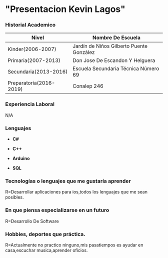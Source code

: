 # "Presentacion Kevin Lagos" #   
### **Historial Academico** 
Nivel | Nombre De Escuela |
------------ | -------------|
Kinder(2006-2007) |Jardín de Niños Gilberto Puente González|
Primaria(2007-2013) | Don Jose De Escandon Y Helguera | 
Secundaria(2013-2016)|Escuela Secundaria Técnica Número 69|
Preparatoria(2016-2019)|Conalep 246|



### **Experiencia Laboral**
N/A
### **Lenguajes**
* **C#** 

* **C++** 

* **Arduino** 
* **SQL**


### **Tecnologías o lenguajes que me gustaría aprender**
R=Desarrollar aplicaciones para ios,todos los lenguajes  que me sean posibles.

### **En que piensa especializarse en un futuro**
R=Desarrollo De Software

### **Hobbies, deportes que práctica.**
R=Actualmente no practico ninguno,mis pasatiempos es ayudar en casa,escuchar musica,aprender oficios.
